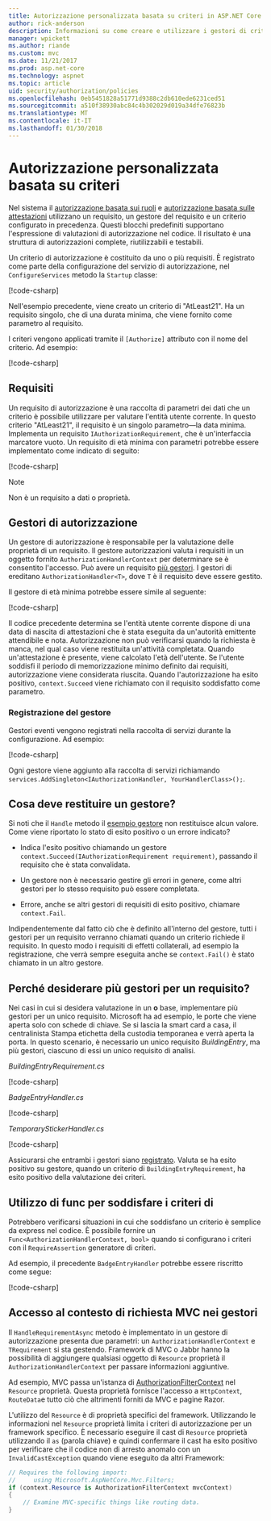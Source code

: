 ```yaml
---
title: Autorizzazione personalizzata basata su criteri in ASP.NET Core
author: rick-anderson
description: Informazioni su come creare e utilizzare i gestori di criteri di autorizzazione personalizzato per applicare i requisiti di autorizzazione in un'applicazione ASP.NET Core.
manager: wpickett
ms.author: riande
ms.custom: mvc
ms.date: 11/21/2017
ms.prod: asp.net-core
ms.technology: aspnet
ms.topic: article
uid: security/authorization/policies
ms.openlocfilehash: 0eb5451828a51771d9388c2db610ede6231ced51
ms.sourcegitcommit: a510f38930abc84c4b302029d019a34dfe76823b
ms.translationtype: MT
ms.contentlocale: it-IT
ms.lasthandoff: 01/30/2018
---
```

# <a name="custom-policy-based-authorization"></a>Autorizzazione personalizzata basata su criteri

Nel sistema il [autorizzazione basata sui ruoli](xref:security/authorization/roles) e [autorizzazione basata sulle attestazioni](xref:security/authorization/claims) utilizzano un requisito, un gestore del requisito e un criterio configurato in precedenza. Questi blocchi predefiniti supportano l'espressione di valutazioni di autorizzazione nel codice. Il risultato è una struttura di autorizzazioni complete, riutilizzabili e testabili.

Un criterio di autorizzazione è costituito da uno o più requisiti. È registrato come parte della configurazione del servizio di autorizzazione, nel `ConfigureServices` metodo la `Startup` classe:

[!code-csharp[](policies/samples/PoliciesAuthApp1/Startup.cs?range=40-41,50-55,63,72)]

Nell'esempio precedente, viene creato un criterio di "AtLeast21". Ha un requisito singolo, che di una durata minima, che viene fornito come parametro al requisito.

I criteri vengono applicati tramite il `[Authorize]` attributo con il nome del criterio. Ad esempio:

[!code-csharp[](policies/samples/PoliciesAuthApp1/Controllers/AlcoholPurchaseController.cs?name=snippet_AlcoholPurchaseControllerClass&highlight=4)]

## <a name="requirements"></a>Requisiti

Un requisito di autorizzazione è una raccolta di parametri dei dati che un criterio è possibile utilizzare per valutare l'entità utente corrente. In questo criterio "AtLeast21", il requisito è un singolo parametro&mdash;la data minima. Implementa un requisito `IAuthorizationRequirement`, che è un'interfaccia marcatore vuoto. Un requisito di età minima con parametri potrebbe essere implementato come indicato di seguito:

[!code-csharp[](policies/samples/PoliciesAuthApp1/Services/Requirements/MinimumAgeRequirement.cs?name=snippet_MinimumAgeRequirementClass)]

> [!NOTE]
> Non è un requisito a dati o proprietà.

<a name="security-authorization-policies-based-authorization-handler"></a>

## <a name="authorization-handlers"></a>Gestori di autorizzazione

Un gestore di autorizzazione è responsabile per la valutazione delle proprietà di un requisito. Il gestore autorizzazioni valuta i requisiti in un oggetto fornito `AuthorizationHandlerContext` per determinare se è consentito l'accesso. Può avere un requisito [più gestori](#security-authorization-policies-based-multiple-handlers). I gestori di ereditano `AuthorizationHandler<T>`, dove `T` è il requisito deve essere gestito.

<a name="security-authorization-handler-example"></a>

Il gestore di età minima potrebbe essere simile al seguente:

[!code-csharp[](policies/samples/PoliciesAuthApp1/Services/Handlers/MinimumAgeHandler.cs?name=snippet_MinimumAgeHandlerClass)]

Il codice precedente determina se l'entità utente corrente dispone di una data di nascita di attestazioni che è stata eseguita da un'autorità emittente attendibile e nota. Autorizzazione non può verificarsi quando la richiesta è manca, nel qual caso viene restituita un'attività completata. Quando un'attestazione è presente, viene calcolato l'età dell'utente. Se l'utente soddisfi il periodo di memorizzazione minimo definito dai requisiti, autorizzazione viene considerata riuscita. Quando l'autorizzazione ha esito positivo, `context.Succeed` viene richiamato con il requisito soddisfatto come parametro.

<a name="security-authorization-policies-based-handler-registration"></a>

### <a name="handler-registration"></a>Registrazione del gestore

Gestori eventi vengono registrati nella raccolta di servizi durante la configurazione. Ad esempio:

[!code-csharp[](policies/samples/PoliciesAuthApp1/Startup.cs?range=40-41,50-55,63-65,72)]

Ogni gestore viene aggiunto alla raccolta di servizi richiamando `services.AddSingleton<IAuthorizationHandler, YourHandlerClass>();`.

## <a name="what-should-a-handler-return"></a>Cosa deve restituire un gestore?

Si noti che il `Handle` metodo il [esempio gestore](#security-authorization-handler-example) non restituisce alcun valore. Come viene riportato lo stato di esito positivo o un errore indicato?

* Indica l'esito positivo chiamando un gestore `context.Succeed(IAuthorizationRequirement requirement)`, passando il requisito che è stata convalidata.

* Un gestore non è necessario gestire gli errori in genere, come altri gestori per lo stesso requisito può essere completata.

* Errore, anche se altri gestori di requisiti di esito positivo, chiamare `context.Fail`.

Indipendentemente dal fatto ciò che è definito all'interno del gestore, tutti i gestori per un requisito verranno chiamati quando un criterio richiede il requisito. In questo modo i requisiti di effetti collaterali, ad esempio la registrazione, che verrà sempre eseguita anche se `context.Fail()` è stato chiamato in un altro gestore.

<a name="security-authorization-policies-based-multiple-handlers"></a>

## <a name="why-would-i-want-multiple-handlers-for-a-requirement"></a>Perché desiderare più gestori per un requisito?

Nei casi in cui si desidera valutazione in un **o** base, implementare più gestori per un unico requisito. Microsoft ha ad esempio, le porte che viene aperta solo con schede di chiave. Se si lascia la smart card a casa, il centralinista Stampa etichetta della custodia temporanea e verrà aperta la porta. In questo scenario, è necessario un unico requisito *BuildingEntry*, ma più gestori, ciascuno di essi un unico requisito di analisi.

*BuildingEntryRequirement.cs*

[!code-csharp[](policies/samples/PoliciesAuthApp1/Services/Requirements/BuildingEntryRequirement.cs?name=snippet_BuildingEntryRequirementClass)]

*BadgeEntryHandler.cs*

[!code-csharp[](policies/samples/PoliciesAuthApp1/Services/Handlers/BadgeEntryHandler.cs?name=snippet_BadgeEntryHandlerClass)]

*TemporaryStickerHandler.cs*

[!code-csharp[](policies/samples/PoliciesAuthApp1/Services/Handlers/TemporaryStickerHandler.cs?name=snippet_TemporaryStickerHandlerClass)]

Assicurarsi che entrambi i gestori siano [registrato](xref:security/authorization/policies#security-authorization-policies-based-handler-registration). Valuta se ha esito positivo su gestore, quando un criterio di `BuildingEntryRequirement`, ha esito positivo della valutazione dei criteri.

## <a name="using-a-func-to-fulfill-a-policy"></a>Utilizzo di func per soddisfare i criteri di

Potrebbero verificarsi situazioni in cui che soddisfano un criterio è semplice da express nel codice. È possibile fornire un `Func<AuthorizationHandlerContext, bool>` quando si configurano i criteri con il `RequireAssertion` generatore di criteri.

Ad esempio, il precedente `BadgeEntryHandler` potrebbe essere riscritto come segue:

[!code-csharp[](policies/samples/PoliciesAuthApp1/Startup.cs?range=52-53,57-63)]

## <a name="accessing-mvc-request-context-in-handlers"></a>Accesso al contesto di richiesta MVC nei gestori

Il `HandleRequirementAsync` metodo è implementato in un gestore di autorizzazione presenta due parametri: un `AuthorizationHandlerContext` e `TRequirement` si sta gestendo. Framework di MVC o Jabbr hanno la possibilità di aggiungere qualsiasi oggetto di `Resource` proprietà il `AuthorizationHandlerContext` per passare informazioni aggiuntive.

Ad esempio, MVC passa un'istanza di [AuthorizationFilterContext](/dotnet/api/?term=AuthorizationFilterContext) nel `Resource` proprietà. Questa proprietà fornisce l'accesso a `HttpContext`, `RouteData`e tutto ciò che altrimenti forniti da MVC e pagine Razor.

L'utilizzo del `Resource` è di proprietà specifici del framework. Utilizzando le informazioni nel `Resource` proprietà limita i criteri di autorizzazione per un framework specifico. È necessario eseguire il cast di `Resource` proprietà utilizzando il `as` (parola chiave) e quindi confermare il cast ha esito positivo per verificare che il codice non di arresto anomalo con un `InvalidCastException` quando viene eseguito da altri Framework:

```csharp
// Requires the following import:
//     using Microsoft.AspNetCore.Mvc.Filters;
if (context.Resource is AuthorizationFilterContext mvcContext)
{
    // Examine MVC-specific things like routing data.
}
```
